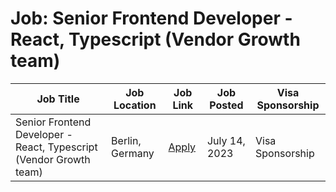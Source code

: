 # Job: Senior Frontend Developer - React, Typescript (Vendor Growth team)

| Job Title | Job Location | Job Link | Job Posted | Visa Sponsorship |
| --- | --- | --- | --- | --- |
| Senior Frontend Developer - React, Typescript (Vendor Growth team) | Berlin, Germany | [Apply](https://careers.deliveryhero.com/global/en/job/DEHEGLOBALJR0040887EXTERNALENGLOBAL/Senior-Frontend-Developer-React-Typescript-Vendor-Growth-team) | July 14, 2023 | Visa Sponsorship |
